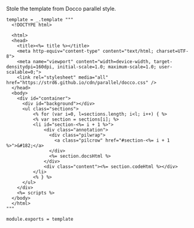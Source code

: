 
Stole the template from Docco parallel style.

    template = _.template """
      <!DOCTYPE html>

      <html>
      <head>
        <title><%= title %></title>
        <meta http-equiv="content-type" content="text/html; charset=UTF-8">
        <meta name="viewport" content="width=device-width, target-densitydpi=160dpi, initial-scale=1.0; maximum-scale=1.0; user-scalable=0;">
        <link rel="stylesheet" media="all" href="https://strd6.github.io/cdn/parallel/docco.css" />
      </head>
      <body>
        <div id="container">
          <div id="background"></div>
          <ul class="sections">
              <% for (var i=0, l=sections.length; i<l; i++) { %>
              <% var section = sections[i]; %>
              <li id="section-<%= i + 1 %>">
                  <div class="annotation">
                    <div class="pilwrap">
                      <a class="pilcrow" href="#section-<%= i + 1 %>">&#182;</a>
                    </div>
                    <%= section.docsHtml %>
                  </div>
                  <div class="content"><%= section.codeHtml %></div>
              </li>
              <% } %>
          </ul>
        </div>
        <%= scripts %>
      </body>
      </html>
    """

    module.exports = template
